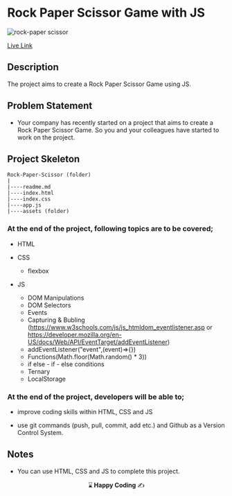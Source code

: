 #  Rock Paper Scissor Game with JS

![rock-paper scissor](https://github.com/kaplanh/Rock-Paper-Scissor/assets/101884444/22334bdd-1127-468a-bdf9-8e207421770e)

[Live Link](https://kaplanh.github.io/Rock-Paper-Scissor/)
## Description

The project aims to create a Rock Paper Scissor Game using JS.

## Problem Statement

- Your company has recently started on a project that aims to create a  Rock Paper Scissor Game. So you and your colleagues have started to work on the project.

## Project Skeleton 

```
Rock-Paper-Scissor (folder)
|
|----readme.md                        
|----index.html  
|----index.css
|----app.js
|----assets (folder)

``` 


### At the end of the project, following topics are to be covered;

- HTML 
- CSS
  - flexbox

- JS
  - DOM Manipulations
  - DOM Selectors
  - Events
  - Capturing & Bubling (https://www.w3schools.com/js/js_htmldom_eventlistener.asp or https://developer.mozilla.org/en-US/docs/Web/API/EventTarget/addEventListener)
  - addEventListener("event",(event)=>{})
  - Functions(Math.floor(Math.random() * 3))
  - if else - if - else conditions
  - Ternary
  - LocalStorage


### At the end of the project, developers will be able to;

- improve coding skills within HTML, CSS and JS 

- use git commands (push, pull, commit, add etc.) and Github as a Version Control System.


## Notes

- You can use HTML, CSS and JS to complete this project.



<p align="center"> ⌛<strong> Happy Coding </strong> ✍ </p>


